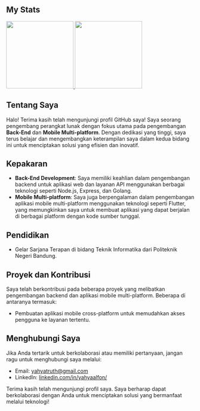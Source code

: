 <!-- - 🌱 I’m currently learning Backend and Mobile Multi-Platform.
- 👯 I’m looking to collaborate on Open Source projects
- 📫 You can reach me at my instagram <a href="https://www.instagram.com/codeyzx/">@codeyzx</a>

## My Stats
<p align="left">
<a href="https://github.com/codeyzx">
  <img height="180em" src="https://github-readme-stats-eight-theta.vercel.app/api?username=codeyzx&show_icons=true&theme=algolia&include_all_commits=true&count_private=true"/>
  <img height="180em" src="https://github-readme-stats-eight-theta.vercel.app/api/top-langs/?username=codeyzx&layout=compact&langs_count=8&theme=algolia"/>
</a>
</p> -->

## My Stats

<p align="left">
<a href="https://github.com/codeyzx">
  <img height="180em" src="https://github-readme-stats-eight-theta.vercel.app/api?username=codeyzx&show_icons=true&theme=algolia&include_all_commits=true&count_private=true"/>
  <img height="180em" src="https://github-readme-stats-eight-theta.vercel.app/api/top-langs/?username=codeyzx&layout=compact&langs_count=8&theme=algolia"/>
</a>
</p>

## Tentang Saya

Halo! Terima kasih telah mengunjungi profil GitHub saya! Saya seorang pengembang perangkat lunak dengan fokus utama pada pengembangan **Back-End** dan **Mobile Multi-platform**. Dengan dedikasi yang tinggi, saya terus belajar dan mengembangkan keterampilan saya dalam kedua bidang ini untuk menciptakan solusi yang efisien dan inovatif.

## Kepakaran

- **Back-End Development**: Saya memiliki keahlian dalam pengembangan backend untuk aplikasi web dan layanan API menggunakan berbagai teknologi seperti Node.js, Express, dan Golang.
- **Mobile Multi-platform**: Saya juga berpengalaman dalam pengembangan aplikasi mobile multi-platform menggunakan teknologi seperti Flutter, yang memungkinkan saya untuk membuat aplikasi yang dapat berjalan di berbagai platform dengan kode sumber tunggal.

## Pendidikan

- Gelar Sarjana Terapan di bidang Teknik Informatika dari Politeknik Negeri Bandung.

## Proyek dan Kontribusi

Saya telah berkontribusi pada beberapa proyek yang melibatkan pengembangan backend dan aplikasi mobile multi-platform. Beberapa di antaranya termasuk:

- Pembuatan aplikasi mobile cross-platform untuk memudahkan akses pengguna ke layanan tertentu.

## Menghubungi Saya

Jika Anda tertarik untuk berkolaborasi atau memiliki pertanyaan, jangan ragu untuk menghubungi saya melalui:

- Email: [yahyatruth@gmail.com](mailto:yahyatruth@gmail.com)
- LinkedIn: [linkedin.com/in/yahyaalfon/](https://www.linkedin.com/in/yahyaalfon/)

Terima kasih telah mengunjungi profil saya. Saya berharap dapat berkolaborasi dengan Anda untuk menciptakan solusi yang bermanfaat melalui teknologi!
